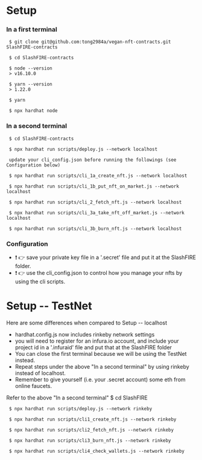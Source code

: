 # Setup
### In a first terminal
     $ git clone git@github.com:tong2984a/vegan-nft-contracts.git SlashFIRE-contracts

     $ cd SlashFIRE-contracts

     $ node --version
     > v16.10.0

     $ yarn --version
     > 1.22.0

     $ yarn

     $ npx hardhat node

### In a second terminal
     $ cd SlashFIRE-contracts

     $ npx hardhat run scripts/deploy.js --network localhost

     update your cli_config.json before running the followings (see Configuration below)

     $ npx hardhat run scripts/cli_1a_create_nft.js --network localhost

     $ npx hardhat run scripts/cli_1b_put_nft_on_market.js --network localhost

     $ npx hardhat run scripts/cli_2_fetch_nft.js --network localhost

     $ npx hardhat run scripts/cli_3a_take_nft_off_market.js --network localhost

     $ npx hardhat run scripts/cli_3b_burn_nft.js --network localhost

### Configuration
-  :exclamation: :point_right: save your private key file in a '.secret' file and put it at the SlashFIRE folder.
-  :exclamation: :point_right: use the cli_config.json to control how you manage your nfts by using the cli scripts.

# Setup -- TestNet
Here are some differences when compared to Setup -- localhost
- hardhat.config.js now includes rinkeby network settings
- you will need to register for an infura.io account, and include your project id in a '.infuraid' file and put that at the SlashFIRE folder
- You can close the first terminal because we will be using the TestNet instead.
- Repeat steps under the above "In a second terminal" by using rinkeby instead of localhost.
- Remember to give yourself (i.e. your .secret account) some eth from online faucets.

Refer to the above "In a second terminal"
     $ cd SlashFIRE

     $ npx hardhat run scripts/deploy.js --network rinkeby

     $ npx hardhat run scripts/cli1_create_nft.js --network rinkeby

     $ npx hardhat run scripts/cli2_fetch_nft.js --network rinkeby

     $ npx hardhat run scripts/cli3_burn_nft.js --network rinkeby

     $ npx hardhat run scripts/cli4_check_wallets.js --network rinkeby
